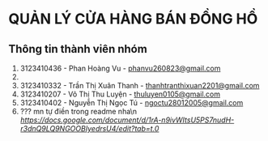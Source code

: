 # QUẢN LÝ CỬA HÀNG BÁN ĐỒNG HỒ
## Thông tin thành viên nhóm
1. 3123410436 - Phan Hoàng Vu - phanvu260823@gmail.com
2. 
3. 3123410332 - Trần Thị Xuân Thanh - thanhtranthixuan2201@gmail.com
4. 3123410207 - Võ Thị Thu Luyện - thuluyen0105@gmail.com
5. 3123410402 - Nguyễn Thị Ngọc Tú - ngoctu28012005@gmail.com
6. ??? mn tự điền trong readme nha\n
*https://docs.google.com/document/d/1rA-n9ivWItsU5PS7nudH-r3dnQ9LQ9NGOOBIyedrsU4/edit?tab=t.0*
